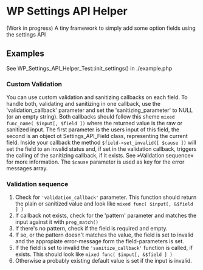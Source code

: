# WP Settings API Helper

(Work in progress) A tiny framework to simply add some option fields using the settings API


## Examples
See WP_Settings_API_Helper_Test::init_settings() in ./example.php


### Custom Validation

You can use custom validation and sanitizing callbacks on each field. To handle both, validating and sanitizing in one callback, use the 'validation_callback' parameter and set the 'sanitizing_parameter' to NULL (or an empty string). Both callbacks should follow this sheme ```mixed func_name( $input[, $field ])``` where the returned value is the raw or sanitized input. The first parameter is the users input of this field, the second is an object ot Settings_API_Field class, representing the current field. Inside your callback the method ```$field->set_invalid([ $cause ])``` will set the field to an invalid status and, if set in the validation callback, triggers the calling of the sanitizing callback, if it exists. See »Validation sequence« for more information. The ```$cause``` parameter is used as key for the error messages array.

### Validation sequence

1. Check for ```'validation_callback'``` parameter. This function should return the plain or sanitized value and look like ```mixed func( $input[, &$field ] )```
2. If callback not exists, check for the 'pattern' parameter and matches the input against it with ```preg_match()```
3. If there's no pattern, check if the field is required and empty.
4. If so, or the pattern doesn't matches the value, the field is set to invalid and the appropiate error-message form the field-parameters is set.
5. If the field is set to invalid the ```'sanitize_callback'``` function is called, if exists. This should look like ```mixed func( $input[, &$field ] )```
6. Otherwise a probably existing default value is set if the input is invalid.
